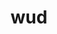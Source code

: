 ---
category: 3-letters
denotation: null
name: wud
reference_link: https://www.etymonline.com/word/wud
root_language: null
root_name: null
title: wud
type: free
word_sums:
- respelling: wud
  sum: 'Wud + '
---